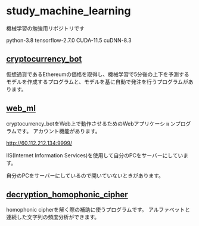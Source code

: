 # study_machine_learning

機械学習の勉強用リポジトリです

python-3.8
tensorflow-2.7.0
CUDA-11.5
cuDNN-8.3

## [cryptocurrency_bot](https://github.com/blancaile/study_machine_learning/tree/main/cryptocurrency_bot)

仮想通貨であるEthereumの価格を取得し、機械学習で5分後の上下を予測するモデルを作成するプログラムと、モデルを基に自動で発注を行うプログラムがあります。

## [web_ml](https://github.com/blancaile/study_machine_learning/tree/main/web_ml)
cryptocurrency_botをWeb上で動作させるためのWebアプリケーションプログラムです。
アカウント機能があります。

http://60.112.212.134:9999/

IIS(Internet Information Services)を使用して自分のPCをサーバーにしています。

自分のPCをサーバーにしているので開いていないときがあります。


## [decryption_homophonic_cipher](https://github.com/blancaile/study_machine_learning/tree/main/decryption_homophonic_cipher)
homophonic cipherを解く際の補助に使うプログラムです。
アルファベットと連続した文字列の頻度分析ができます。
